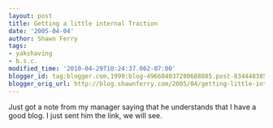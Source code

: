 ```yaml
---
layout: post
title: Getting a little internal Traction
date: '2005-04-04'
author: Shawn Ferry
tags:
- yakshaving
- b.s.c.
modified_time: '2010-04-29T10:24:37.062-07:00'
blogger_id: tag:blogger.com,1999:blog-496684037280688885.post-8344483856862461907
blogger_orig_url: http://blog.shawnferry.com/2005/04/getting-little-internal-traction.html
---
```


Just got a note from my manager saying that he understands that I have a  
good blog. I just sent him the link, we will see.  

